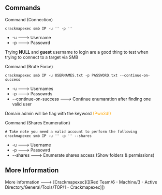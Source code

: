 ## Commands
Command (Connection)
```
crackmapexec smb IP -u '' -p ''
```

- -u                                           ---> Username
- -p                                           ---> Passowrd

Trying **NULL** and **guest** username to login are a good thing to test when trying to connect to a target via SMB


Command (Brute Force)
```
crackmapexec smb IP -u USERNAMES.txt -p PASSWORD.txt --continue-on-success
```

- -u                                           ---> Usernames
- -p                                           ---> Passowrds
- --continue-on-success        ---> Continue enumaration after finding one valid user

Domain admin will be flag with the keyword <font color="orange">(Pwn3d!)</font>


Command (Shares Enumeration)
```
# Take note you need a valid account to perform the following
crackmapexec smb IP -u '' -p '' --shares
```

- -u                                           ---> Username
- -p                                           ---> Passowrd
- --shares                                 ---> Enumerate shares access (Show folders & permissions)

## More Information
More information ---> [Crackmapexec]([[Red Team/6 - Machine/3 - Active Directory/General/Tools/TOP/1 - Crackmapexec]])